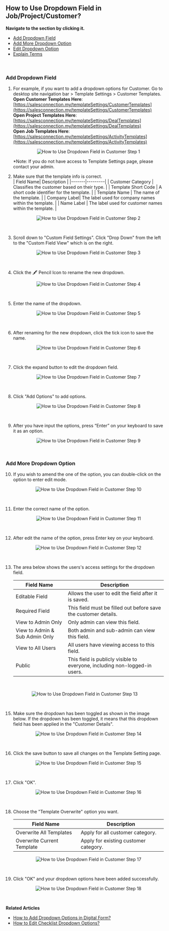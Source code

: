 ## How to Use Dropdown Field in Job/Project/Customer?

**Navigate to the section by clicking it.**<br>

- [Add Dropdown Field](#section1)<br>
- [Add More Dropdown Option](#section2)<br>
- [Edit Dropdown Option](#section3)<br>
- [Explain Terms](#section4)
<br><br><br>

### Add Dropdown Field 

<a id="section1"></a>
1. For example, if you want to add a dropdown options for Customer. Go to desktop site navigation bar > Template Settings > Customer Templates.<br>
   **Open Customer Templates Here**: [https://salesconnection.my/templateSettings/CustomerTemplates](https://salesconnection.my/templateSettings/CustomerTemplates)<br>
   **Open Project Templates Here**: [https://salesconnection.my/templateSettings/DealTemplates](https://salesconnection.my/templateSettings/DealTemplates)<br>
   **Open Job Templates Here**: [https://salesconnection.my/templateSettings/ActivityTemplates](https://salesconnection.my/templateSettings/ActivityTemplates)<br>

   <p align="center">
     <img src="img/How_to_Use_Dropdown_Field_in_Customer_Step_1.png" alt="How to Use Dropdown Field in Customer Step 1">
   </p>

   *Note: If you do not have access to Template Settings page, please contact your admin.

2. Make sure that the template info is correct.
   <br>
    | Field Name| Description |
    |-------|---------|
    | Customer Category | Classifies the customer based on their type. |
    | Template Short Code | A short code identifier for the template. |
    | Template Name | The name of the template. |
    | Company Label| The label used for company names within the template. |
    | Name Label | The label used for customer names within the template. |
   
   <p align="center">
     <img src="img/How_to_Use_Dropdown_Field_in_Customer_Step_2.png" alt="How to Use Dropdown Field in Customer Step 2">
   </p><br>

3. Scroll down to "Custom Field Settings". Click "Drop Down" from the left to the "Custom Field View" which is on the right.<br>

   <p align="center">
     <img src="img/How_to_Use_Dropdown_Field_in_Customer_Step_3.png" alt="How to Use Dropdown Field in Customer Step 3">
   </p><br>
   
4. Click the 🖋️ Pencil Icon to rename the new dropdown.<br>

   <p align="center">
     <img src="img/How_to_Use_Dropdown_Field_in_Customer_Step_4.png" alt="How to Use Dropdown Field in Customer Step 4">
   </p><br>
  
5. Enter the name of the dropdown.<br>

   <p align="center">
     <img src="img/How_to_Use_Dropdown_Field_in_Customer_Step_5.png" alt="How to Use Dropdown Field in Customer Step 5">
   </p><br>

6. After renaming for the new dropdown, click the tick icon to save the name.<br>

   <p align="center">
     <img src="img/How_to_Use_Dropdown_Field_in_Customer_Step_6.png" alt="How to Use Dropdown Field in Customer Step 6">
   </p><br>
  
7. Click the expand button to edit the dropdown field.<br>

   <p align="center">
     <img src="img/How_to_Use_Dropdown_Field_in_Customer_Step_7.png" alt="How to Use Dropdown Field in Customer Step 7">
   </p><br>
  
8. Click "Add Options" to add options.<br>

   <p align="center">
     <img src="img/How_to_Use_Dropdown_Field_in_Customer_Step_8.png" alt="How to Use Dropdown Field in Customer Step 8">
   </p><br>
  
<a id="section2"></a>

9. After you have input the options, press “Enter” on your keyboard to save it as an option.<br>

   <p align="center">
     <img src="img/How_to_Use_Dropdown_Field_in_Customer_Step_9.png" alt="How to Use Dropdown Field in Customer Step 9">
   </p><br>
   
<a id="section3"></a>

### Add More Dropdown Option

10. If you wish to amend the one of the option, you can double-click on the option to enter edit mode.

    <p align="center">
      <img src="img/How_to_Use_Dropdown_Field_in_Customer_Step_10.png" alt="How to Use Dropdown Field in Customer Step 10">
    </p><br>

11. Enter the correct name of the option.

    <p align="center">
     <img src="img/How_to_Use_Dropdown_Field_in_Customer_Step_11.png" alt="How to Use Dropdown Field in Customer Step 11">
    </p><br>

12. After edit the name of the option, press Enter key on your keyboard.

    <p align="center">
     <img src="img/How_to_Use_Dropdown_Field_in_Customer_Step_12.png" alt="How to Use Dropdown Field in Customer Step 12">
    </p><br>

    <a id="section4"></a>

13. The area below shows the users's access settings for the dropdown field.

    | Field Name| Description |
    |-------|---------|
    | Editable Field | Allows the user to edit the field after it is saved. |
    | Required Field | This field must be filled out before save the customer details. |
    | View to Admin Only | Only admin can view this field. |
    | View to Admin & Sub Admin Only| Both admin and sub-admin can view this field. |
    | View to All Users | All users have viewing access to this field. |
    | Public | This field is publicly visible to everyone, including non-logged-in users.|

<br>
    <p align="center">
     <img src="img/How_to_Use_Dropdown_Field_in_Customer_Step_13.png" alt="How to Use Dropdown Field in Customer Step 13">
    </p><br>   

15. Make sure the dropdown has been toggled as shown in the image below. If the dropdown has been toggled, it means that this dropdown field has been applied in the "Customer Details".<br>

    <p align="center">
     <img src="img/How_to_Use_Dropdown_Field_in_Customer_Step_14.png" alt="How to Use Dropdown Field in Customer Step 14">
    </p><br>

16. Click the save button to save all changes on the Template Setting page.<br>

    <p align="center">
     <img src="img/How_to_Use_Dropdown_Field_in_Customer_Step_15.png" alt="How to Use Dropdown Field in Customer Step 15">
    </p><br>

17. Click "OK".

    <p align="center">
     <img src="img/How_to_Use_Dropdown_Field_in_Customer_Step_16.png" alt="How to Use Dropdown Field in Customer Step 16">
    </p><br>

18. Choose the "Template Overwrite" option you want.<br>

    | Field Name| Description |
    |-------|---------|
    | Overwrite All Templates | Apply for all customer category. |
    | Overwrite Current Template | Apply for existing customer category. |
    
    <p align="center">
     <img src="img/How_to_Use_Dropdown_Field_in_Customer_Step_17.png" alt="How to Use Dropdown Field in Customer Step 17">
    </p><br>

19. Click "OK" and your dropdown options have been added successfully.<br>

    <p align="center">
     <img src="img/How_to_Use_Dropdown_Field_in_Customer_Step_18.png" alt="How to Use Dropdown Field in Customer Step 18">
    </p><br>


**Related Articles**<br>
- [How to Add Dropdown Options in Digital Form?](Add_Dropdown_Options_in_Digital_Form.md)
- [How to Edit Checklist Dropdown Options?](Edit_Checklist_Dropdown_Options.md)
